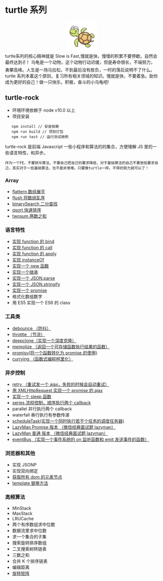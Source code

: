 # turtle 系列

<div align=center>
<img src="./imgs/turtle.jpg" width = "100" height = "100"  />
</div>
turtle系列的核心精神就是 Slow is Fast,慢就是快，慢慢的积累不要停歇。自然会最终达到✌️！
乌龟是一个动物，这个动物行动迟缓，但是寿命很长，不端努力，勇攀高峰。人生是一场马拉松，不到最后没有胜负，一时的落后说明不了什么。
turtle 系列本着这个原则，复习所有相关领域的知识。慢就是快，不要着急。助你成为更好的自己！做一只快乐，积极，奋斗的小乌龟吧!

## turtle-rock

-   环境环境依赖于 node v10.0 以上
-   项目安装

```
   npm install // 安装依赖
   npm run build // 项目打包
   npm run test // 运行测试用例
```

turtle-rock 是前端 Javascript 一些小程序和算法的的集合，方便理解 JS 里的一些语言特性，和异步。

```
作为一个FE，不要排斥算法，不要自己把自己的要求降低，对于基础算法的自己不要放低要求自己，其实对于一些基础算法，也不是非常难。只要像turtle一样，不停的努力就可以了！
```

### Array

-   [flattern 数组展平](https://github.com/scofieldfan/turtle-rock/blob/75e703a38ba64c8478114b16ad200703c377fec9/src/array.js#L1)
-   [flush 将数组乱序](https://github.com/scofieldfan/turtle-rock/blob/75e703a38ba64c8478114b16ad200703c377fec9/src/array.js#L16)
-   [binarySearch 二分查找](https://github.com/scofieldfan/turtle-rock/blob/75e703a38ba64c8478114b16ad200703c377fec9/src/array.js#L24)
-   [qsort 快速排序](https://github.com/scofieldfan/turtle-rock/blob/75e703a38ba64c8478114b16ad200703c377fec9/src/array.js#L42)
-   [twosum 两数之和](https://github.com/scofieldfan/turtle-rock/blob/75e703a38ba64c8478114b16ad200703c377fec9/src/array.js#L69)

### 语言特性

-   [实现 function 的 bind](https://github.com/scofieldfan/turtle-rock/blob/155d58a98315710a44b7a0241daa1ad9d4f38364/src/emcascript.js#L1)
-   [实现 function 的 call](https://github.com/scofieldfan/turtle-rock/blob/155d58a98315710a44b7a0241daa1ad9d4f38364/src/emcascript.js#L12)
-   [实现 function 的 apply](https://github.com/scofieldfan/turtle-rock/blob/155d58a98315710a44b7a0241daa1ad9d4f38364/src/emcascript.js#L16)
-   [实现 instanceOf](https://github.com/scofieldfan/turtle-rock/blob/155d58a98315710a44b7a0241daa1ad9d4f38364/src/emcascript.js#L20)
-   [实现一个 new 函数](https://github.com/scofieldfan/turtle-rock/blob/155d58a98315710a44b7a0241daa1ad9d4f38364/src/emcascript.js#L32)
-   [实现一个继承](https://github.com/scofieldfan/turtle-rock/blob/155d58a98315710a44b7a0241daa1ad9d4f38364/src/emcascript.js#L41)
-   [实现一个 JSON.parse](https://github.com/scofieldfan/turtle-rock/blob/155d58a98315710a44b7a0241daa1ad9d4f38364/src/emcascript.js#L76)
-   [实现一个 JSON.stringify](https://github.com/scofieldfan/turtle-rock/blob/155d58a98315710a44b7a0241daa1ad9d4f38364/src/emcascript.js#L112)
-   [实现一个 promise](https://github.com/scofieldfan/turtle-rock/blob/155d58a98315710a44b7a0241daa1ad9d4f38364/src/my-promise.js#L1)
-   格式化数组数字
-   用 ES5 实现一个 ES6 的 class

### 工具类

-   [debounce （防抖）](https://github.com/scofieldfan/turtle-rock/blob/e4598498e434836d0dcf0a40f1408d4ca02b73fc/src/util.js#L2)
-   [throttle （节流）](https://github.com/scofieldfan/turtle-rock/blob/e4598498e434836d0dcf0a40f1408d4ca02b73fc/src/util.js#L14)
-   [deepclone（实现一个深度克隆）](https://github.com/scofieldfan/turtle-rock/blob/e4598498e434836d0dcf0a40f1408d4ca02b73fc/src/util.js#L68)
-   [memolize （返回一个可存储函数执行结果的函数）](https://github.com/scofieldfan/turtle-rock/blob/e4598498e434836d0dcf0a40f1408d4ca02b73fc/src/util.js#L25)
-   [promisy(将一个函数转化为 promise 的使用)](https://github.com/scofieldfan/turtle-rock/blob/e4598498e434836d0dcf0a40f1408d4ca02b73fc/src/util.js#L46)
-   [currying （函数式编程柯里化）](https://github.com/scofieldfan/turtle-rock/blob/e4598498e434836d0dcf0a40f1408d4ca02b73fc/src/util.js#L57)

### 异步控制

-   [retry （重试发一个 ajax，失败的时候会自动重试）](https://github.com/scofieldfan/turtle-rock/blob/5ab0efce0fc8017a8367a3a96d4495787ff8f162/src/async-util.js#L18)
-   [用 XMLHttpRequest 实现一个 promise 的 ajax](https://github.com/scofieldfan/turtle-rock/blob/5ab0efce0fc8017a8367a3a96d4495787ff8f162/src/async-util.js#L25)
-   [实现一个 sleep 函数](https://github.com/scofieldfan/turtle-rock/blob/5ab0efce0fc8017a8367a3a96d4495787ff8f162/src/async-util.js#L10)
-   [series 流程控制，顺序执行两个 callback](https://github.com/scofieldfan/turtle-rock/blob/5ab0efce0fc8017a8367a3a96d4495787ff8f162/src/async-util.js#L1)
-   parallel 并行执行两个 callback
-   waterfall 串行执行有参数传递
-   [scheduleTask(实现一个同时执行若干个任务的调度任务器)](https://github.com/scofieldfan/turtle-rock/blob/dbf14464c570f829f07002c3aaffc442fc1d419f/src/schedule.js#L9)
-   [LazyMan Promise 版本 （微信经典面试题 lazyman）](https://github.com/scofieldfan/turtle-rock/blob/dbf14464c570f829f07002c3aaffc442fc1d419f/src/lazyman-promise.js#L6)
-   [LazyMan 普通 版本 （微信经典面试题 lazyman）](https://github.com/scofieldfan/turtle-rock/blob/dbf14464c570f829f07002c3aaffc442fc1d419f/src/lazyman.js#L5)
-   [eventBus （实现一个事件系统的 on 监听函数和 emit 发送事件的函数）](https://github.com/scofieldfan/turtle-rock/blob/dbf14464c570f829f07002c3aaffc442fc1d419f/src/event-bus.js#L12)

### 浏览器和其他

-   实现 JSONP
-   实现双向绑定
-   [获取所有 dom 的元素节点](https://github.com/scofieldfan/turtle-rock/blob/b31c5d43b05986101861054dd15626cb234f88da/src/dom.js#L4)
-   [template 替换方法](https://github.com/scofieldfan/turtle-rock/blob/b31c5d43b05986101861054dd15626cb234f88da/src/dom.js#L1)

### 高频算法

-   MinStack
-   MaxStack
-   LRUCache
-   两个有序数组求中位数
-   数据流里求中位数
-   求一个集合的子集
-   搜索旋转排序数组
-   二叉搜索树转链表
-   三数之和
-   合并 K 个排序链表
-   编辑距离
-   [旋转矩阵](https://github.com/scofieldfan/turtle-rock/blob/b31c5d43b05986101861054dd15626cb234f88da/src/spiral-matrix.js#L1)
